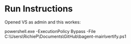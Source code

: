 # Run Instructions

Opened VS as admin and this workes:

powershell.exe -ExecutionPolicy Bypass -File C:\Users\RichieP\Documents\GitHub\bagent-main\vertify.ps1
